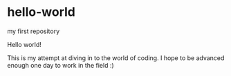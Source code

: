 # hello-world
my first repository

Hello world!

This is my attempt at diving in to the world of coding. I hope to be advanced enough one day to work in the field :)
